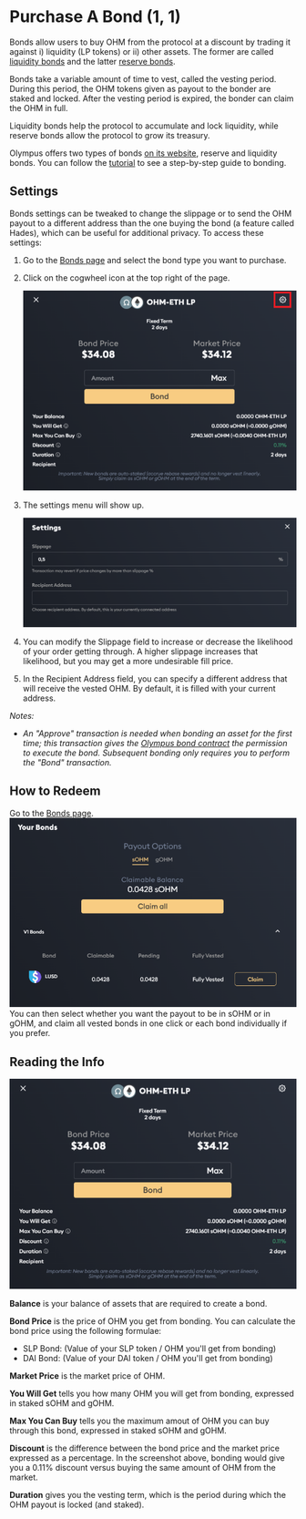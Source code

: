# Purchase A Bond (1, 1)

Bonds allow users to buy OHM from the protocol at a discount by trading it against i) liquidity (LP tokens) or ii) other assets. The former are called [liquidity bonds](../../references/glossary.md#liquidity-bonds) and the latter [reserve bonds](../../references/glossary.md#reserve-bonds).

Bonds take a variable amount of time to vest, called the vesting period. During this period, the OHM tokens given as payout to the bonder are staked and locked. After the vesting period is expired, the bonder can claim the OHM in full.

Liquidity bonds help the protocol to accumulate and lock liquidity, while reserve bonds allow the protocol to grow its treasury.

Olympus offers two types of bonds [on its website](https://app.olympusdao.finance/#/bonds), reserve and liquidity bonds. You can follow the [tutorial](bond\_example.md) to see a step-by-step guide to bonding.

## Settings

Bonds settings can be tweaked to change the slippage or to send the OHM payout to a different address than the one buying the bond (a feature called Hades), which can be useful for additional privacy. To access these settings:

1. Go to the [Bonds page](https://app.olympusdao.finance/#/bonds) and select the bond type you want to purchase.
2.  Click on the cogwheel icon at the top right of the page.

    <img src="../../.gitbook/assets/cogwheel.png" alt="" data-size="original">
3.  The settings menu will show up.

    <img src="../../.gitbook/assets/bond-settings.png" alt="" data-size="original">
4. You can modify the Slippage field to increase or decrease the likelihood of your order getting through. A higher slippage increases that likelihood, but you may get a more undesirable fill price.
5. In the Recipient Address field, you can specify a different address that will receive the vested OHM. By default, it is filled with your current address.

_Notes:_

* _An "Approve" transaction is needed when bonding an asset for the first time; this transaction gives the_ [_Olympus bond contract_](../../contracts/bonds.md) _the permission to execute the bond. Subsequent bonding only requires you to perform the "Bond" transaction._

## **How to Redeem**

Go to the [Bonds page](https://app.olympusdao.finance/#/bonds). ![](../../.gitbook/assets/claimable-bonds.png) You can then select whether you want the payout to be in sOHM or in gOHM, and claim all vested bonds in one click or each bond individually if you prefer.

## Reading the Info

![](../../.gitbook/assets/ohm-eth-bond.png)

**Balance** is your balance of assets that are required to create a bond.

**Bond Price** is the price of OHM you get from bonding. You can calculate the bond price using the following formulae:

* SLP Bond: (Value of your SLP token / OHM you'll get from bonding)
* DAI Bond: (Value of your DAI token / OHM you'll get from bonding)

**Market Price** is the market price of OHM.

**You Will Get** tells you how many OHM you will get from bonding, expressed in staked sOHM and gOHM.

**Max You Can Buy** tells you the maximum amout of OHM you can buy through this bond, expressed in staked sOHM and gOHM.

**Discount** is the difference between the bond price and the market price expressed as a percentage. In the screenshot above, bonding would give you a 0.11% discount versus buying the same amount of OHM from the market.

**Duration** gives you the vesting term, which is the period during which the OHM payout is locked (and staked).
